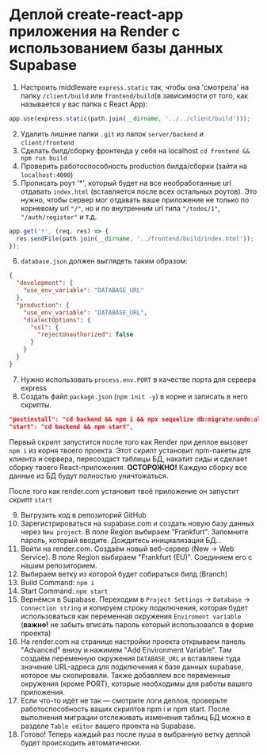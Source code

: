 # Деплой create-react-app приложения на Render с использованием базы данных Supabase

1. Настроить middleware `express.static` так, чтобы она 'смотрела' на папку
   `/client/build` или `frontend/build`(в зависимости от того, как называется у вас папка
   с React App):

```javascript
app.use(express.static(path.join(__dirname, '../../client/build')));
```

2. Удалить лишние папки `.git` из папок `server/backend` и `client/frontend`
3. Сделать билд/сборку фронтенда у себя на localhost `cd frontend && npm run build`
4. Проверить работоспособность production билда/сборки (зайти на `localhost:4000`)
5. Прописать роут '\*', который будет на все необработанные url отдавать `index.html`
   (вставляется после всех остальных роутов). Это нужно, чтобы сервер мог отдавать ваше
   приложение не только по корневому url `"/"`, но и по внутренним url типа `"/todos/1"`,
   `"/auth/register"` и т.д.

```javascript
app.get('*', (req, res) => {
  res.sendFile(path.join(__dirname, '../frontend/build/index.html'));
});
```

6. `database.json` должен выглядеть таким образом:

```json
{
  "development": {
    "use_env_variable": "DATABASE_URL"
  },
  "production": {
    "use_env_variable": "DATABASE_URL",
    "dialectOptions": {
      "ssl": {
        "rejectUnauthorized": false
      }
    }
  }
}
```

7. Нужно использовать `process.env.PORT` в качестве порта для сервера express
8. Создать файл `package.json` (`npm init -y`) в корне и записать в него скрипты.

```json
"postinstall": "cd backend && npm i && npx sequelize db:migrate:undo:all && npx sequelize db:migrate && npx sequelize db:seed:all && cd ../frontend && npm i && DISABLE_ESLINT_PLUGIN=true npm run build",
"start": "cd backend && npm start",
```

Первый скрипт запустится после того как Render при деплое вызовет `npm i` из корня твоего
проекта. Этот скрипт установит npm-пакеты для клиента и сервера, пересоздаст таблицы БД,
накатит сиды и сделает сборку твоего React-приложения. **ОСТОРОЖНО!** Каждую сборку все
данные из БД будут полностью уничтожаться.

После того как render.com установит твоё приложение он запустит скрипт `start`

9. Выгрузить код в репозиторий GitHub
10. Зарегистрироваться на supabase.com и создать новую базу данных через `New project`. В
    поле Region выбираем "Frankfurt". Запомните пароль, который вводите. Дождитесь
    инициализации БД. .
11. Войти на render.com. Создаём новый веб-сервер (New -> Web Service). В поле Region
    выбираем "Frankfurt (EU)". Соединяем его с нашим репозиторием.
12. Выбираем ветку из которой будет собираться билд (Branch)
13. Build Command: `npm i`
14. Start Command: `npm start`
15. Вернёмся в Supabase. Переходим в `Project Settings` -> `Database` ->
    `Connection string` и копируем строку подключения, которая будет использоваться как
    переменная окружения `Enviroment variable` (**важно!** не забыть вписать пароль
    который использовался в форме проекта)
16. На render.com на странице настройки проекта открываем панель "Advanced" внизу и
    нажимем "Add Environment Variable". Там создаём переменную окружения `DATABASE_URL` и
    вставляем туда значение URL-адреса для подключения к базе данных supabase, которое мы
    скопировали. Также добавляем все переменные окружения (кроме PORT), которые необходимы
    для работы вашего приложения.
17. Если что-то идёт не так — смотрите логи деплоя, проверьте работоспособность ваших
    скриптов npm i и npm start. После выполнения миграции отслеживать изменения таблиц БД
    можно в разделе `Table editor` вашего проекта на Supabase.
18. Готово! Теперь каждый раз после пуша в выбранную ветку деплой будет происходить
    автоматически.
